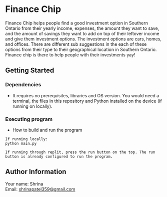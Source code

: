 # Finance Chip
Finance Chip helps people find a good investment option in Southern Ontario from their yearly income, expenses, the amount they want to save, and the amount of savings they want to add on top of their leftover income and give them investment options. The investment options are cars, homes, and offices. There are different sub suggestions in the each of these options from their type to their geographical location in Southern Ontario. Finance chip is there to help people with their investments yay!

## Getting Started
### Dependencies

* It requires no prerequisites, libraries and OS version. You would need a terminal, the files in this repository and Python installed on the device (if running on locally). 

### Executing program

* How to build and run the program
```
If running locally:
python main.py

If running through replit, press the run button on the top. The run button is already configured to run the program. 
```

## Author Information
Your name: Shrina<br />
Email: shrinapatel359@gmail.com
